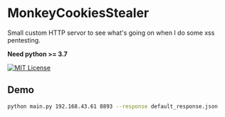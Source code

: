 
# MonkeyCookiesStealer

Small custom HTTP servor to see what's going on when I do some xss pentesting.

**Need python >= 3.7**





[![MIT License](https://img.shields.io/badge/License-MIT-green.svg)](https://choosealicense.com/licenses/mit/)



## Demo

```sh
python main.py 192.168.43.61 8893 --response default_response.json
```


